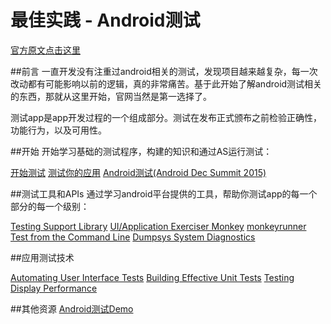 # 最佳实践 - Android测试

[官方原文点击这里](http://developer.android.com/intl/zh-cn/training/testing/index.html)

##前言
一直开发没有注重过android相关的测试，发现项目越来越复杂，每一次改动都有可能影响以前的逻辑，真的非常痛苦。基于此开始了解android测试相关的东西，那就从这里开始，官网当然是第一选择了。

测试app是app开发过程的一个组成部分。测试在发布正式颁布之前检验正确性，功能行为，以及可用性。


##开始
开始学习基础的测试程序，构建的知识和通过AS运行测试：

[开始测试](https://developer.android.com/training/testing/start/index.html)
[测试你的应用](https://developer.android.com/studio/test/index.html)
[Android测试(Android Dec Summit 2015)](https://www.youtube.com/watch?v=vdasFFfXKOY)

##测试工具和APIs
通过学习android平台提供的工具，帮助你测试app的每一个部分的每一个级别：

[Testing Support Library](https://developer.android.com/topic/libraries/testing-support-library/index.html)
[UI/Application Exerciser Monkey](https://developer.android.com/studio/test/monkey.html)
[monkeyrunner](https://developer.android.com/training/testing/index.html)
[Test from the Command Line](https://developer.android.com/studio/test/command-line.html)
[Dumpsys System Diagnostics](https://source.android.com/devices/tech/debug/dumpsys.html)

##应用测试技术

[Automating User Interface Tests](https://developer.android.com/training/testing/ui-testing/index.html)
[Building Effective Unit Tests](https://developer.android.com/training/testing/unit-testing/index.html)
[Testing Display Performance](https://developer.android.com/training/testing/performance.html)

##其他资源
[Android测试Demo](https://github.com/googlesamples/android-testing)
[]()
[]()
[]()
[]()